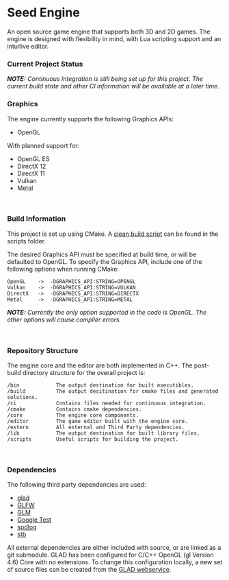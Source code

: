 Seed Engine
===========
An open source game engine that supports both 3D and 2D games. The engine is designed with flexibility in mind, with Lua scripting support and an intuitive editor.
### Current Project Status ###

***NOTE:*** *Continuous Integration is still being set up for this project. The current build state and other CI information will be available at a later time.*
<!---
[![Linux Build Status](https://travis-ci.org/)]()
[![Windows Build Status](https://ci.appveyor.com/api/projects/status/)]()
[![Coverage Status](https://coveralls.io/repos/github/)]()
[![Join the chat at https://gitter.im/]()]()
[![Average time to resolve an issue](http://isitmaintained.com/badge/resolution/)](http://isitmaintained.com/project/ "Average time to resolve an issue")
[![Codacy Badge](https://api.codacy.com/project/badge/Grade/)](https://www.codacy.com/app/)
[![Total alerts](https://img.shields.io/lgtm/alerts/)](https://lgtm.com/projects/)
-->
<!---
<br>
Donations via Patreon:
<br>[![Patreon](https://cloud.githubusercontent.com/assets/8225057/5990484/70413560-a9ab-11e4-8942-1a63607c0b00.png)]()
-->

### Graphics ###

The engine currently supports the following Graphics APIs:

- OpenGL

With planned support for:
- OpenGL ES
- DirectX 12
- DirectX 11
- Vulkan
- Metal

<br>

### Build Information ###
This project is set up using CMake. A <a href="https://github.com/ConficturaStudios/seed-engine/blob/master/scripts/clean_rebuild.bat">clean build script</a> can be found in the scripts folder.

The desired Graphics API must be specified at build time, or will be defaulted to OpenGL. To specify the Graphics API, include one of the following options when running CMake:

    OpenGL    ->  -DGRAPHICS_API:STRING=OPENGL
    Vulkan    ->  -DGRAPHICS_API:STRING=VULKAN
    DirectX   ->  -DGRAPHICS_API:STRING=DIRECTX
    Metal     ->  -DGRAPHICS_API:STRING=METAL

***NOTE:*** *Currently the only option supported in the code is OpenGL. The other options will cause compiler errors.*

<br>

### Repository Structure ###
The engine core and the editor are both implemented in C++. The post-build directory structure for the overall project is:

    /bin            The output destination for built executibles.
    /build          The output desitination for cmake files and generated solutions.
    /ci             Contains files needed for continuous integration.
    /cmake          Contains cmake dependencies.
    /core           The engine core components.
    /editor         The game editor built with the engine core.
    /extern         All external and Third Party dependencies.
    /lib            The output destination for built library files.
    /scripts        Useful scripts for building the project.

<br>

### Dependencies ###

The following third party dependencies are used:

- <a href="https://github.com/Dav1dde/glad">glad</a>
- <a href="https://github.com/glfw/glfw">GLFW</a>
- <a href="https://github.com/g-truc/glm">GLM</a>
- <a href="https://github.com/google/googletest">Google Test</a>
- <a href="https://github.com/gabime/spdlog">spdlog</a>
- <a href="https://github.com/nothings/stb">stb</a>

All external dependencies are either included with source, or are linked as a git submodule. GLAD has been configured for C/C++ OpenGL (gl Version 4.6) Core with no extensions. To change this configuration locally, a new set of source files can be created from the <a href="https://glad.dav1d.de/">GLAD webservice</a>.